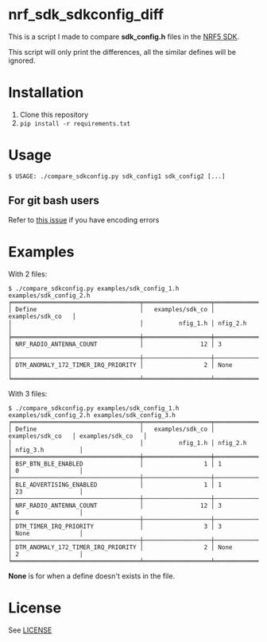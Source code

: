 # nrf_sdk_sdkconfig_diff

This is a script I made to compare **sdk_config.h** files in the [NRF5 SDK](https://www.nordicsemi.com/Products/Development-software/nrf5-sdk).

This script will only print the differences, all the similar defines will be ignored.

# Installation

1. Clone this repository
2. ```pip install -r requirements.txt```

# Usage

```
$ USAGE: ./compare_sdkconfig.py sdk_config1 sdk_config2 [...]
```

## For git bash users

Refer to [this issue](https://github.com/Yohannfra/nrf_sdk_sdkconfig_diff/issues/1) if you have encoding errors

# Examples

With 2 files:

```
$ ./compare_sdkconfig.py examples/sdk_config_1.h examples/sdk_config_2.h
╒════════════════════════════════════╤═══════════════════╤═══════════════════╕
│ Define                             │   examples/sdk_co │ examples/sdk_co   │
│                                    │          nfig_1.h │ nfig_2.h          │
╞════════════════════════════════════╪═══════════════════╪═══════════════════╡
│ NRF_RADIO_ANTENNA_COUNT            │                12 │ 3                 │
├────────────────────────────────────┼───────────────────┼───────────────────┤
│ DTM_ANOMALY_172_TIMER_IRQ_PRIORITY │                 2 │ None              │
╘════════════════════════════════════╧═══════════════════╧═══════════════════╛
```

With 3 files:
```
$ ./compare_sdkconfig.py examples/sdk_config_1.h examples/sdk_config_2.h examples/sdk_config_3.h
╒════════════════════════════════════╤═══════════════════╤═══════════════════╤═══════════════════╕
│ Define                             │   examples/sdk_co │ examples/sdk_co   │ examples/sdk_co   │
│                                    │          nfig_1.h │ nfig_2.h          │ nfig_3.h          │
╞════════════════════════════════════╪═══════════════════╪═══════════════════╪═══════════════════╡
│ BSP_BTN_BLE_ENABLED                │                 1 │ 1                 │ 0                 │
├────────────────────────────────────┼───────────────────┼───────────────────┼───────────────────┤
│ BLE_ADVERTISING_ENABLED            │                 1 │ 1                 │ 23                │
├────────────────────────────────────┼───────────────────┼───────────────────┼───────────────────┤
│ NRF_RADIO_ANTENNA_COUNT            │                12 │ 3                 │ 6                 │
├────────────────────────────────────┼───────────────────┼───────────────────┼───────────────────┤
│ DTM_TIMER_IRQ_PRIORITY             │                 3 │ 3                 │ None              │
├────────────────────────────────────┼───────────────────┼───────────────────┼───────────────────┤
│ DTM_ANOMALY_172_TIMER_IRQ_PRIORITY │                 2 │ None              │ 2                 │
╘════════════════════════════════════╧═══════════════════╧═══════════════════╧═══════════════════╛
```

**None** is for when a define doesn't exists in the file.

# License

See [LICENSE](./LICENSE)
